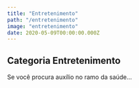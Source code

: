 ```yaml
---
title: "Entretenimento"
path: "/entretenimento"
image: "entretenimento"
date: 2020-05-09T00:00:00.000Z
---
```


## Categoria Entretenimento

Se você procura auxílio no ramo da saúde...
